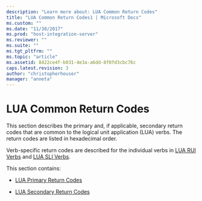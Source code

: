 ```yaml
---
description: "Learn more about: LUA Common Return Codes"
title: "LUA Common Return Codes1 | Microsoft Docs"
ms.custom: ""
ms.date: "11/30/2017"
ms.prod: "host-integration-server"
ms.reviewer: ""
ms.suite: ""
ms.tgt_pltfrm: ""
ms.topic: "article"
ms.assetid: 8422ce4f-b031-4e3a-a6dd-8f0fd3cbc76c
caps.latest.revision: 3
author: "christopherhouser"
manager: "anneta"
---
```

# LUA Common Return Codes
This section describes the primary and, if applicable, secondary return codes that are common to the logical unit application (LUA) verbs. The return codes are listed in hexadecimal order.  
  
 Verb-specific return codes are described for the individual verbs in [LUA RUI Verbs](../core/lua-rui-verbs2.md) and [LUA SLI Verbs](../core/lua-sli-verbs2.md).  
  
 This section contains:  
  
-   [LUA Primary Return Codes](../core/lua-primary-return-codes2.md)  
  
-   [LUA Secondary Return Codes](../core/lua-secondary-return-codes2.md)

